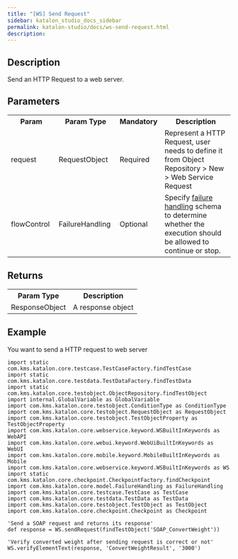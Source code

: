 ```yaml
---
title: "[WS] Send Request" 
sidebar: katalon_studio_docs_sidebar
permalink: katalon-studio/docs/ws-send-request.html 
description: 
---
```

Description
-----------

Send an HTTP Request to a web server.

Parameters
----------

<table class="" style="table-layout: fixed;"><colgroup class="" style=""><col style="" class=""><col style="" class=""><col style="" class=""><col style="" class=""></colgroup><tbody class="" style=""><tr class="" style=""><th class="" style="">Param</th><th class="" style="">Param Type</th><th class="" style="">Mandatory</th><th class="" style="">Description</th></tr><tr class="" style=""><td class="" style=""><span style="" class="">request&nbsp;</span></td><td class="" style=""><span style="" class="">RequestObject&nbsp;</span></td><td class="" style=""><span style="" class="">Required</span></td><td class="" style=""><span style="" class="">Represent a HTTP Request, user needs to define it from Object Repository &gt; New &gt; Web Service Request</span></td></tr><tr class="" style=""><td class="" style=""><span style="" class="">flowControl&nbsp;</span></td><td class="" style=""><span style="" class="">FailureHandling&nbsp;</span></td><td class="" style=""><span style="" class="">Optional</span></td><td class="" style=""><span style="" class="">Spec</span><span class="" style="">ify </span><a href="https://docs.katalon.com/x/qAAM" rel="nofollow" class="" style="">failure handling</a><span class="" style=""> schema to determine whether the execution should be allowed to continue or stop.</span></td></tr></tbody></table>

Returns
-------

<table class="" style="table-layout: fixed;"><colgroup class="" style=""><col class="" style=""><col class="" style=""></colgroup><tbody class="" style=""><tr class="" style=""><th class="" style="">Param Type</th><th class="" style="">Description</th></tr><tr class="" style=""><td class="" style="">ResponseObject</td><td class="" style="">A response object</td></tr></tbody></table>

Example
-------

You want to send a HTTP request to web server

```
import static com.kms.katalon.core.testcase.TestCaseFactory.findTestCase
import static com.kms.katalon.core.testdata.TestDataFactory.findTestData
import static com.kms.katalon.core.testobject.ObjectRepository.findTestObject
import internal.GlobalVariable as GlobalVariable
import com.kms.katalon.core.testobject.ConditionType as ConditionType
import com.kms.katalon.core.testobject.RequestObject as RequestObject
import com.kms.katalon.core.testobject.TestObjectProperty as TestObjectProperty
import com.kms.katalon.core.webservice.keyword.WSBuiltInKeywords as WebAPI
import com.kms.katalon.core.webui.keyword.WebUiBuiltInKeywords as WebUI
import com.kms.katalon.core.mobile.keyword.MobileBuiltInKeywords as Mobile
import com.kms.katalon.core.webservice.keyword.WSBuiltInKeywords as WS
import static com.kms.katalon.core.checkpoint.CheckpointFactory.findCheckpoint
import com.kms.katalon.core.model.FailureHandling as FailureHandling
import com.kms.katalon.core.testcase.TestCase as TestCase
import com.kms.katalon.core.testdata.TestData as TestData
import com.kms.katalon.core.testobject.TestObject as TestObject
import com.kms.katalon.core.checkpoint.Checkpoint as Checkpoint

'Send a SOAP request and returns its response'
def response = WS.sendRequest(findTestObject('SOAP_ConvertWeight'))

'Verify converted weight after sending request is correct or not'
WS.verifyElementText(response, 'ConvertWeightResult', '3000')
```